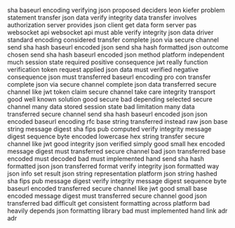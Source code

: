 sha baseurl encoding verifying json proposed deciders leon kiefer problem statement transfer json data verify integrity data transfer involves authorization server provides json client get data form server pas websocket api websocket api must able verify integrity json data driver standard encoding considered transfer complete json via secure channel send sha hash baseurl encoded json send sha hash formatted json outcome chosen send sha hash baseurl encoded json method platform independent much session state required positive consequence jwt really function verification token request applied json data must verified negative consequence json must transferred baseurl encoding pro con transfer complete json via secure channel complete json data transferred secure channel like jwt token claim secure channel take care integrity transport good well known solution good secure bad depending selected secure channel many data stored session state bad limitation many data transferred secure channel send sha hash baseurl encoded json json encoded baseurl encoding rfc base string transferred instead raw json base string message digest sha fips pub computed verify integrity message digest sequence byte encoded lowercase hex string transfer secure channel like jwt good integrity json verified simply good small hex encoded message digest must transferred secure channel bad json transferred base encoded must decoded bad must implemented hand send sha hash formatted json json transferred format verify integrity json formatted way json info set result json string representation platform json string hashed sha fips pub message digest verify integrity message digest sequence byte baseurl encoded transferred secure channel like jwt good small base encoded message digest must transferred secure channel good json transferred bad difficult get consistent formatting across platform bad heavily depends json formatting library bad must implemented hand link adr adr